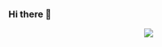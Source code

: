 ### Hi there 👋
<div align=center>


<!--
**yuunseo/yuunseo** is a ✨ _special_ ✨ repository because its `README.md` (this file) appears on your GitHub profile.

Here are some ideas to get you started:

- 🔭 I’m currently working on ...
- 🌱 I’m currently learning ...
- 👯 I’m looking to collaborate on ...
- 🤔 I’m looking for help with ...
- 💬 Ask me about ...
- 📫 How to reach me: ...
- 😄 Pronouns: ...
- ⚡ Fun fact: ...
-->

<a href="https://www.instagram.com/nuunseo/" target="_blank"><img src="https://img.shields.io/badge/Yunseo's Instagram-E4405F?style=for-the-badge&logo=Instagram&logoColor=white"/>
  </div>
